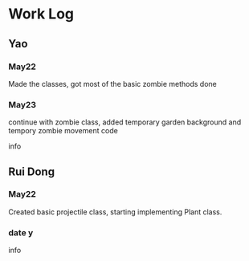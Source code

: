 # Work Log

## Yao 
### May22
Made the classes, got most of the basic zombie methods done

### May23
continue with zombie class, added temporary garden background and tempory zombie movement code

info


## Rui Dong

### May22

Created basic projectile class, starting implementing Plant class.

### date y

info
